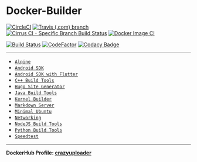 # Docker-Builder

[![CircleCI](https://circleci.com/gh/crazyuploader/Docker-Builder/tree/master.svg?style=svg)](https://circleci.com/gh/crazyuploader/Docker-Builder/tree/master)
[![Travis (.com) branch](https://img.shields.io/travis/com/crazyuploader/Docker-Builder/master?label=Travis%20Master%20CI%20Branch)](https://travis-ci.com/crazyuploader/Docker-Builder)
[![Cirrus CI - Specific Branch Build Status](https://img.shields.io/cirrus/github/crazyuploader/Docker-Builder/master?label=Cirrus%20Master%20CI%20Branch)](https://cirrus-ci.com/github/crazyuploader/Docker-Builder)
[![Docker Image CI](https://github.com/crazyuploader/Docker-Builder/workflows/Docker%20Image%20CI/badge.svg)](https://github.com/crazyuploader/Docker-Builder/actions)

[![Build Status](https://crazyuploader.semaphoreci.com/badges/Docker-Builder.svg)](https://crazyuploader.semaphoreci.com/projects/Docker-Builder)
[![CodeFactor](https://www.codefactor.io/repository/github/crazyuploader/docker-builder/badge/master)](https://www.codefactor.io/repository/github/crazyuploader/docker-builder/overview/master)
[![Codacy Badge](https://app.codacy.com/project/badge/Grade/17fa9f267ca748ca841ab338644d2086)](https://www.codacy.com/gh/crazyuploader/Docker-Builder/dashboard?utm_source=github.com&utm_medium=referral&utm_content=crazyuploader/Docker-Builder&utm_campaign=Badge_Grade)

---

- [`Alpine`](alpine/Dockerfile)
- [`Android SDK`](android_sdk/Dockerfile)
- [`Android SDK with Flutter`](android_sdk_flutter/Dockerfile)
- [`C++ Build Tools`](cpp_build_tools/Dockerfile)
- [`Hugo Site Generator`](hugo/Dockerfile)
- [`Java Build Tools`](java_build_tools/Dockerfile)
- [`Kernel Builder`](kernel_build/Dockerfile)
- [`Markdown Server`](markdown_server/Dockerfile)
- [`Minimal Ubuntu`](minimal_ubuntu/Dockerfile)
- [`Networking`](networking/Dockerfile)
- [`NodeJS Build Tools`](node_build_tools/Dockerfile)
- [`Python Build Tools`](python_build_tools/Dockerfile)
- [`Speedtest`](speedtest/Dockerfile)

---

**DockerHub Profile: [crazyuploader](https://hub.docker.com/u/crazyuploader)**
